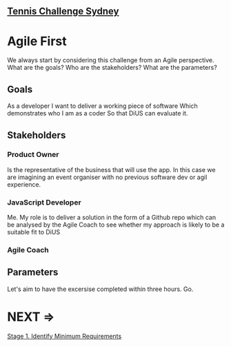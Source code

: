 ## [Tennis Challenge Sydney](./index.md)

# Agile First

We always start by considering this challenge from an Agile perspective.
What are the goals? Who are the stakeholders? What are the parameters?

## Goals

As a developer I want to deliver a working piece of software Which demonstrates who I am as a coder So that DiUS can evaluate it.

## Stakeholders

### Product Owner

Is the representative of the business that will use the app. In this case we are imagining an event organiser with no previous
software dev or agil experience.

### JavaScript Developer

Me. My role is to deliver a solution in the form of a Github repo
which can be analysed by the Agile Coach to see whether my approach
is likely to be a suitable fit to DiUS

### Agile Coach

## Parameters

Let's aim to have the excersise completed within three hours. Go.

# NEXT =>
[Stage 1. Identify Minimum Requirements](https://listingslab-software.github.io/tennis-challenge-sydney/requirements.html)